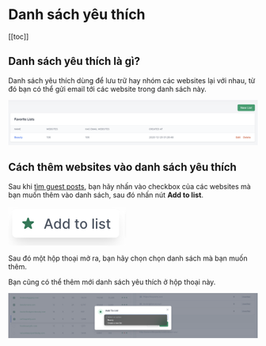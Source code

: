 # Danh sách yêu thích

[[toc]]

## Danh sách yêu thích là gì?

Danh sách yêu thích dùng để lưu trữ hay nhóm các websites lại với nhau, từ đó bạn có thể gửi email tới các website trong danh sách này. 

![Danh sách yêu thích](./../../assets/img/favorite-lists.png)

## Cách thêm websites vào danh sách yêu thích

Sau khi [tìm guest posts](/vi/tinh-nang/tim-guest-post.html), bạn hãy nhấn vào checkbox của các websites mà bạn muốn thêm vào danh sách, sau đó nhấn nút **Add to list**.

![Thêm websites vào danh sách yêu thích](./../../assets/img/add-to-list-btn.png)

Sau đó một hộp thoại mở ra, bạn hãy chọn chọn danh sách mà bạn muốn thêm.

Bạn cũng có thể thêm mới danh sách yêu thích ở hộp thoại này.

![Thêm websites vào danh sách yêu thích](./../../assets/img/add-to-list.png)